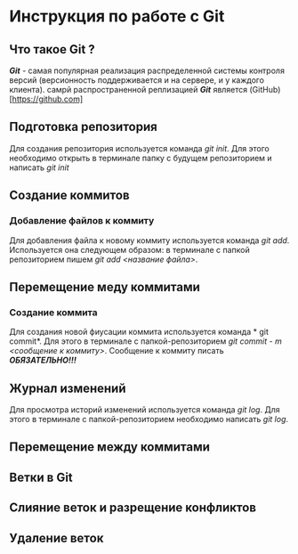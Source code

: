 # Инструкция по работе с Git

## Что такое Git ?
***Git*** - самая популярная реализация распределенной системы контроля версий (версионность поддерживается и на сервере, и  у каждого клиента). самрй распространенной реплизацией ***Git*** является (GitHub)[https://github.com]

## Подготовка репозитория
Для создания репозитория используется команда *git init*. Для этого необходимо открыть в терминале папку с будущем репозиторием и написать *git init*

## Создание коммитов


### Добавление файлов к коммиту
Для добавления файла к новому коммиту используется команда *git add*. Используется она следующем образом: в терминале с папкой репозиторием пишем *git add <название файла>*.
## Перемещение меду коммитами 

### Создание коммита
Для создания новой фиусации коммита используется команда * git commit*. Для этого в терминале с папкой-репозиторием *git commit - m <сообщение к коммиту>*. Сообщение к коммиту писать ***ОБЯЗАТЕЛЬНО!!!***

## Журнал изменений 
Для просмотра историй изменений используется команда *git log*. Для этого в терминале с папкой-репозиторием необходимо написать *git log*.

## Перемещение между коммитами

## Ветки в Git 

## Слияние веток и разрещение конфликтов

## Удаление веток